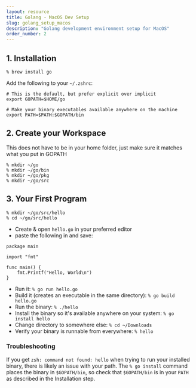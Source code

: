 ```yaml
---
layout: resource
title: Golang - MacOS Dev Setup
slug: golang_setup_macos
description: "Golang development environment setup for MacOS"
order_number: 2
---
```


## 1. Installation

`% brew install go`

Add the following to your `~/.zshrc`:
```
# This is the default, but prefer explicit over implicit
export GOPATH=$HOME/go

# Make your binary executables available anywhere on the machine 
export PATH=$PATH:$GOPATH/bin
```
## 2. Create your Workspace
This does not have to be in your home folder, just make sure it matches what you put in GOPATH
```
% mkdir ~/go
% mkdir ~/go/bin
% mkdir ~/go/pkg
% mkdir ~/go/src
```

## 3. Your First Program
```
% mkdir ~/go/src/hello
% cd ~/go/src/hello
```
* Create & open `hello.go` in your preferred editor
* paste the following in and save:

```
package main

import "fmt"

func main() {
    fmt.Printf("Hello, World\n")
}
```
* Run it: `% go run hello.go`
* Build it (creates an executable in the same directory): `% go build hello.go`
* Run the binary: `% ./hello`
* Install the binary so it's available anywhere on your system: `% go install hello`
* Change directory to  somewhere else: `% cd ~/Downloads`
* Verify your binary is runnable from everywhere: `% hello`

### Troubleshooting
If you get `zsh: command not found: hello` when trying to run your installed binary, there is likely an issue with your path. The `% go install` command places the binary in `$GOPATH/bin`, so check that `$GOPATH/bin` is in your `PATH` as described in the Installation step.